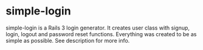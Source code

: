 simple-login
============

simple-login is a Rails 3 login generator. It creates user class with signup, login, logout and password reset functions.  Everything was created to be as simple as possible. See description for more info.